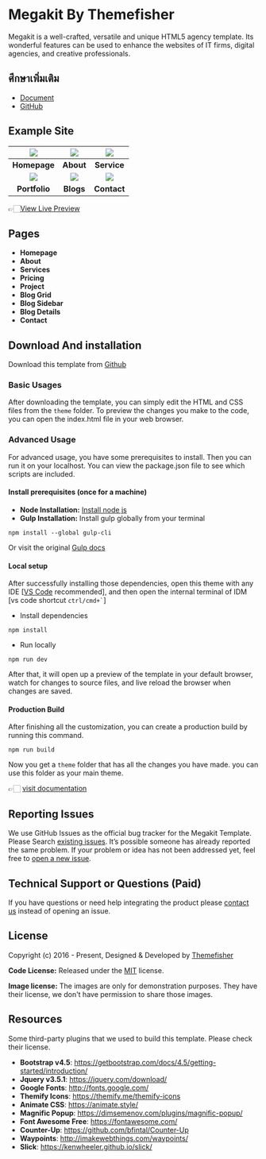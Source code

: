 # Megakit By Themefisher

Megakit is a well-crafted, versatile and unique HTML5 agency template. Its wonderful features can be used to enhance the websites of IT firms, digital agencies, and creative professionals.

## ศึกษาเพิ่มเติม

- [Document](https://cloudcannon.com/community/learn/bootstrap-to-a-client-editable-hugo-site/)
- [GitHub](https://github.com/themefisher/megakit)


<!-- demo -->
## Example Site

| [![](screenshots/homepage.png)](https://demo.themefisher.com/megakit/) | [![](screenshots/about.png)](https://demo.themefisher.com/megakit/about.html) | [![](screenshots/service.png)](https://demo.themefisher.com/megakit/service.html) |
|:---:|:---:|:---:|
| **Homepage**  | **About**  | **Service**  |
| [![](screenshots/portfolio.png)](https://demo.themefisher.com/megakit/project.html) | [![](screenshots/blog.png)](https://demo.themefisher.com/megakit/blog-grid.html) | [![](screenshots/contact.png)](https://demo.themefisher.com/megakit/contact.html) |
| **Portfolio** | **Blogs** | **Contact** |

👉🏻[View Live Preview](https://demo.themefisher.com/megakit/)

<!-- pages -->
## Pages

* **Homepage**
* **About**
* **Services**
* **Pricing**
* **Project**
* **Blog Grid**
* **Blog Sidebar**
* **Blog Details**
* **Contact**

<!-- download -->
## Download And installation

Download this template from [Github](https://github.com/themefisher/megakit/archive/main.zip)

<!-- installation -->
### Basic Usages

After downloading the template, you can simply edit the HTML and CSS files from the `theme` folder. To preview the changes you make to the code, you can open the index.html file in your web browser.

### Advanced Usage

For advanced usage, you have some prerequisites to install. Then you can run it on your localhost. You can view the package.json file to see which scripts are included.

#### Install prerequisites (once for a machine)

* **Node Installation:** [Install node js](https://nodejs.org/en/download/)
* **Gulp Installation:** Install gulp globally from your terminal

```
npm install --global gulp-cli
```

Or visit the original [Gulp docs](https://gulpjs.com/docs/en/getting-started/quick-start)

#### Local setup

After successfully installing those dependencies, open this theme with any IDE [[VS Code](https://code.visualstudio.com/) recommended], and then open the internal terminal of IDM [vs code shortcut <code>ctrl/cmd+\`</code>]

* Install dependencies

```
npm install
```

* Run locally

```
npm run dev
```

After that, it will open up a preview of the template in your default browser, watch for changes to source files, and live reload the browser when changes are saved.

#### Production Build

After finishing all the customization, you can create a production build by running this command.

```
npm run build
```

Now you get a `theme` folder that has all the changes you have made. you can use this folder as your main theme.

👉🏻 [visit documentation](https://docs.themefisher.com/megakit/)

<!-- reporting issue -->
## Reporting Issues

We use GitHub Issues as the official bug tracker for the Megakit Template. Please Search [existing issues](https://github.com/themefisher/megakit/issues). It’s possible someone has already reported the same problem.
If your problem or idea has not been addressed yet, feel free to [open a new issue](https://github.com/themefisher/megakit/issues).

<!-- support -->
## Technical Support or Questions (Paid)

If you have questions or need help integrating the product please [contact us](mailto:mehedi@themefisher.com) instead of opening an issue.

<!-- licence -->
## License

Copyright (c) 2016 - Present, Designed & Developed by [Themefisher](https://themefisher.com)

**Code License:** Released under the [MIT](https://github.com/themefisher/megakit/blob/main/LICENSE) license.

**Image license:** The images are only for demonstration purposes. They have their license, we don't have permission to share those images.

<!-- resources -->
## Resources

Some third-party plugins that we used to build this template. Please check their license.

* **Bootstrap v4.5**: <https://getbootstrap.com/docs/4.5/getting-started/introduction/>
* **Jquery v3.5.1**: <https://jquery.com/download/>
* **Google Fonts**: <http://fonts.google.com/>
* **Themify Icons**: <https://themify.me/themify-icons>
* **Animate CSS**: <https://animate.style/>
* **Magnific Popup**: <https://dimsemenov.com/plugins/magnific-popup/>
* **Font Awesome Free**: <https://fontawesome.com/>
* **Counter-Up**: <https://github.com/bfintal/Counter-Up>
* **Waypoints**: <http://imakewebthings.com/waypoints/>
* **Slick**: <https://kenwheeler.github.io/slick/>